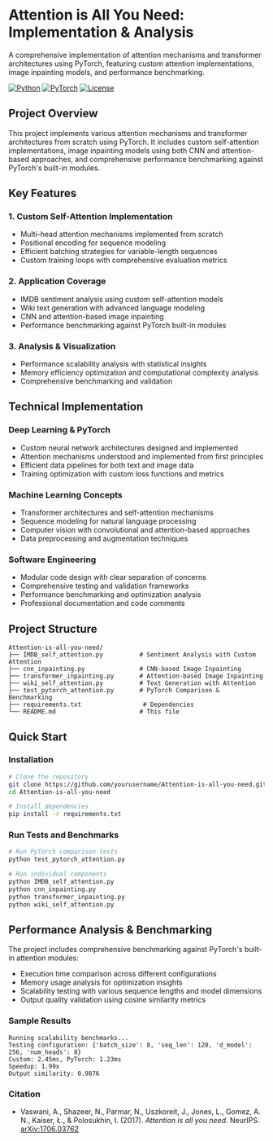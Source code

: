 # Attention is All You Need: Implementation & Analysis

A comprehensive implementation of attention mechanisms and transformer architectures using PyTorch, featuring custom attention implementations, image inpainting models, and performance benchmarking.

[![Python](https://img.shields.io/badge/Python-3.8+-blue.svg)](https://www.python.org/downloads/)
[![PyTorch](https://img.shields.io/badge/PyTorch-1.9+-red.svg)](https://pytorch.org/)
[![License](https://img.shields.io/badge/License-MIT-green.svg)](LICENSE)

## Project Overview

This project implements various attention mechanisms and transformer architectures from scratch using PyTorch. It includes custom self-attention implementations, image inpainting models using both CNN and attention-based approaches, and comprehensive performance benchmarking against PyTorch's built-in modules.

## Key Features

### 1. Custom Self-Attention Implementation
- Multi-head attention mechanisms implemented from scratch
- Positional encoding for sequence modeling
- Efficient batching strategies for variable-length sequences
- Custom training loops with comprehensive evaluation metrics

### 2. Application Coverage
- IMDB sentiment analysis using custom self-attention models
- Wiki text generation with advanced language modeling
- CNN and attention-based image inpainting
- Performance benchmarking against PyTorch built-in modules

### 3. Analysis & Visualization
- Performance scalability analysis with statistical insights
- Memory efficiency optimization and computational complexity analysis
- Comprehensive benchmarking and validation

## Technical Implementation

### Deep Learning & PyTorch
- Custom neural network architectures designed and implemented
- Attention mechanisms understood and implemented from first principles
- Efficient data pipelines for both text and image data
- Training optimization with custom loss functions and metrics

### Machine Learning Concepts
- Transformer architectures and self-attention mechanisms
- Sequence modeling for natural language processing
- Computer vision with convolutional and attention-based approaches
- Data preprocessing and augmentation techniques

### Software Engineering
- Modular code design with clear separation of concerns
- Comprehensive testing and validation frameworks
- Performance benchmarking and optimization analysis
- Professional documentation and code comments

## Project Structure

```
Attention-is-all-you-need/
├── IMDB_self_attention.py          # Sentiment Analysis with Custom Attention
├── cnn_inpainting.py               # CNN-based Image Inpainting
├── transformer_inpainting.py       # Attention-based Image Inpainting
├── wiki_self_attention.py          # Text Generation with Attention
├── test_pytorch_attention.py       # PyTorch Comparison & Benchmarking
├── requirements.txt                 # Dependencies
└── README.md                       # This file
```

## Quick Start

### Installation
```bash
# Clone the repository
git clone https://github.com/yourusername/Attention-is-all-you-need.git
cd Attention-is-all-you-need

# Install dependencies
pip install -r requirements.txt
```

### Run Tests and Benchmarks
```bash
# Run PyTorch comparison tests
python test_pytorch_attention.py

# Run individual components
python IMDB_self_attention.py
python cnn_inpainting.py
python transformer_inpainting.py
python wiki_self_attention.py
```

## Performance Analysis & Benchmarking

The project includes comprehensive benchmarking against PyTorch's built-in attention modules:

- Execution time comparison across different configurations
- Memory usage analysis for optimization insights
- Scalability testing with various sequence lengths and model dimensions
- Output quality validation using cosine similarity metrics

### Sample Results
```
Running scalability benchmarks...
Testing configuration: {'batch_size': 8, 'seq_len': 128, 'd_model': 256, 'num_heads': 8}
Custom: 2.45ms, PyTorch: 1.23ms
Speedup: 1.99x
Output similarity: 0.9876
```

### Citation

- Vaswani, A., Shazeer, N., Parmar, N., Uszkoreit, J., Jones, L., Gomez, A. N., Kaiser, Ł., & Polosukhin, I. (2017). *Attention is all you need*. NeurIPS. [arXiv:1706.03762](https://arxiv.org/abs/1706.03762)



